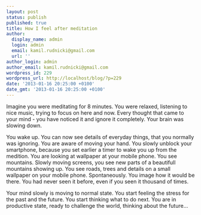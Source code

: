 ```yaml
---
layout: post
status: publish
published: true
title: How I feel after meditation
author:
  display_name: admin
  login: admin
  email: kamil.rudnicki@gmail.com
  url: ''
author_login: admin
author_email: kamil.rudnicki@gmail.com
wordpress_id: 229
wordpress_url: http://localhost/blog/?p=229
date: '2013-01-16 20:25:00 +0100'
date_gmt: '2013-01-16 20:25:00 +0100'
---
```

<p>Imagine you were meditating for 8 minutes. You were relaxed, listening to nice music, trying to focus on here and now. Every thought that came to your mind - you have noticed it and ignore it completely. Your brain was slowing down.</p>
<p>You wake up. You can now see details of everyday things, that you normally was ignoring. You are aware of moving your hand. You slowly unblock your smartphone, because you set earlier a timer to wake you up from the medition. You are looking at wallpaper at your mobile phone. You see mountains. Slowly moving screens, you see new parts of a beautifull mountains showing up. You see roads, trees and details on a small wallpaper on your mobile phone. <span>Spontaneously.</span><span> You image how it would be there. You had never seen it before, even if you seen it thousand of times.</span></p>
<p>Your mind slowly is moving to normal state. You start feeling the stress for the past and the future. You start thinking what to do next. You are in productive state, ready to challenge the world, thinking about the future…</p>
